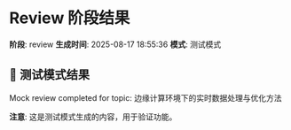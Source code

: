 # Review 阶段结果

**阶段**: review
**生成时间**: 2025-08-17 18:55:36
**模式**: 测试模式

## 📝 测试模式结果

Mock review completed for topic: 边缘计算环境下的实时数据处理与优化方法

**注意**: 这是测试模式生成的内容，用于验证功能。